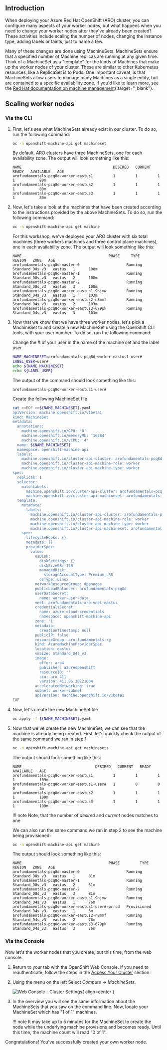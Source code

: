 ## Introduction

When deploying your Azure Red Hat OpenShift (ARO) cluster, you can configure many aspects of your worker nodes, but what happens when you need to change your worker nodes after they've already been created? These activities include scaling the number of nodes, changing the instance type, adding labels or taints, just to name a few.

Many of these changes are done using MachineSets. MachineSets ensure that a specified number of Machine replicas are running at any given time. Think of a MachineSet as a "template" for the kinds of Machines that make up the worker nodes of your cluster. These are similar to other Kubernetes resources, like a ReplicaSet is to Pods. One important caveat, is that MachineSets allow users to manage many Machines as a single entity, but are contained to a specific availability zone. If you'd like to learn more, see the [Red Hat documentation on machine management](https://docs.openshift.com/container-platform/latest/machine_management/index.html){:target="_blank"}.

## Scaling worker nodes
### Via the CLI

1. First, let's see what MachineSets already exist in our cluster. To do so, run the following command:

    ```bash
    oc -n openshift-machine-api get machineset
    ```

    By default, ARO clusters have three MachineSets, one for each availability zone. The output will look something like this:

    ```{.text .no-copy}
    NAME                                         DESIRED   CURRENT   READY   AVAILABLE   AGE
    arofundamentals-pcq8d-worker-eastus1         1         1         1       1           80m
    arofundamentals-pcq8d-worker-eastus2         1         1         1       1           80m
    arofundamentals-pcq8d-worker-eastus3         1         1         1       1           80m
    ```

2. Now, let's take a look at the machines that have been created according to the instructions provided by the above MachineSets. To do so, run the following command:

    ```bash
    oc -n openshift-machine-api get machine
    ```

    For this workshop, we've deployed your ARO cluster with six total machines (three workers machines and three control plane machines), one in each availability zone. The output will look something like this:

    ```{.text .no-copy}
    NAME                                       PHASE     TYPE              REGION   ZONE   AGE
    arofundamentals-pcq8d-master-0                     Running   Standard_D8s_v3   eastus   1      108m
    arofundamentals-pcq8d-master-1                     Running   Standard_D8s_v3   eastus   2      108m
    arofundamentals-pcq8d-master-2                     Running   Standard_D8s_v3   eastus   3      108m
    arofundamentals-pcq8d-worker-eastus1-9hjvw         Running   Standard_D4s_v3   eastus   1      103m
    arofundamentals-pcq8d-worker-eastus2-n8mmf         Running   Standard_D4s_v3   eastus   2      103m
    arofundamentals-pcq8d-worker-eastus3-679pk         Running   Standard_D4s_v3   eastus   3      103m
    ```

3. Now that we know that we have three worker nodes, let's pick a MachineSet to and create a new MachineSet using the OpenShift CLI tools, with your user number. To do so, run the following command:

    Change the # of your user in the name of the machine set and the label user

    ```bash
    NAME_MACHINESET=arofundamentals-pcq8d-worker-eastus1-user#
    LABEL_USER=user#
    echo ${NAME_MACHINESET}
    echo ${LABEL_USER}
    ```

    The output of the command should look something like this:

    ```{.text .no-copy}
    arofundamentals-pcq8d-worker-eastus1-user#
    ```

    Create the following MachineSet file

    ```bash
    cat <<EOF >>${NAME_MACHINESET}.yaml
    apiVersion: machine.openshift.io/v1beta1
    kind: MachineSet
    metadata:
      annotations:
        machine.openshift.io/GPU: '0'
        machine.openshift.io/memoryMb: '16384'
        machine.openshift.io/vCPU: '4'
      name: ${NAME_MACHINESET}
      namespace: openshift-machine-api
      labels:
        machine.openshift.io/cluster-api-cluster: arofundamentals-pcq8d
        machine.openshift.io/cluster-api-machine-role: worker
        machine.openshift.io/cluster-api-machine-type: worker
    spec:
      replicas: 1
      selector:
        matchLabels:
          machine.openshift.io/cluster-api-cluster: arofundamentals-pcq8d
          machine.openshift.io/cluster-api-machineset: arofundamentals-pcq8d-worker-eastus1-${LABEL_USER}
      template:
        metadata:
          labels:
            machine.openshift.io/cluster-api-cluster: arofundamentals-pcq8d
            machine.openshift.io/cluster-api-machine-role: worker
            machine.openshift.io/cluster-api-machine-type: worker
            machine.openshift.io/cluster-api-machineset: arofundamentals-pcq8d-worker-eastus1-${LABEL_USER}
        spec:
          lifecycleHooks: {}
          metadata: {}
          providerSpec:
            value:
              osDisk:
                diskSettings: {}
                diskSizeGB: 128
                managedDisk:
                  storageAccountType: Premium_LRS
                osType: Linux
              networkResourceGroup: dpenagos
              publicLoadBalancer: arofundamentals-pcq8d
              userDataSecret:
                name: worker-user-data
              vnet: arofundamentals-aro-vnet-eastus
              credentialsSecret:
                name: azure-cloud-credentials
                namespace: openshift-machine-api
              zone: '1'
              metadata:
                creationTimestamp: null
              publicIP: false
              resourceGroup: aro-fundamentals-rg
              kind: AzureMachineProviderSpec
              location: eastus
              vmSize: Standard_D4s_v3
              image:
                offer: aro4
                publisher: azureopenshift
                resourceID: ''
                sku: aro_411
                version: 411.86.20221004
              acceleratedNetworking: true
              subnet: worker-subnet
              apiVersion: machine.openshift.io/v1beta1
    EOF
    ```
4. Now, let's create the new MachineSet file

    ```bash
    oc apply -f ${NAME_MACHINESET}.yaml
    ```

5. Now that we've create the new MachineSet, we can see that the machine is already being created. First, let's quickly check the output of the same command we ran in step 1:

    ```bash
    oc -n openshift-machine-api get machinesets
    ```

    The output should look something like this:

    ```{.text .no-copy}
    NAME                                 DESIRED   CURRENT   READY   AVAILABLE   AGE
    arofundamentals-pcq8d-worker-eastus1         1         1         1       1           109m
    arofundamentals-pcq8d-worker-eastus1-user#   1         0         0       0           3m
    arofundamentals-pcq8d-worker-eastus2         1         1         1       1           109m
    arofundamentals-pcq8d-worker-eastus3         1         1         1       1           109m
    ```

    !!! note
        Note, that the number of *desired* and *current* nodes matches to one

    We can also run the same command we ran in step 2 to see the machine being provisioned:

    ```bash
    oc -n openshift-machine-api get machine
    ```

    The output should look something like this:

    ```{.text .no-copy}
    NAME                                       PHASE         TYPE              REGION   ZONE   AGE
    arofundamentals-pcq8d-master-0                     Running       Standard_D8s_v3   eastus   1      81m
    arofundamentals-pcq8d-master-1                     Running       Standard_D8s_v3   eastus   2      81m
    arofundamentals-pcq8d-master-2                     Running       Standard_D8s_v3   eastus   3      81m
    arofundamentals-pcq8d-worker-eastus1-9hjvw         Running       Standard_D4s_v3   eastus   1      76m
    arofundamentals-pcq8d-worker-eastus1-user#-prrcd   Provisioned   Standard_D4s_v3   eastus   1      3m
    arofundamentals-pcq8d-worker-eastus2-n8mmf         Running       Standard_D4s_v3   eastus   2      76m
    arofundamentals-pcq8d-worker-eastus3-679pk         Running       Standard_D4s_v3   eastus   3      76m
    ```

### Via the Console

Now let's the worker nodes that yuu create, but this time, from the web console.

1. Return to your tab with the OpenShift Web Console. If you need to reauthenticate, follow the steps in the [Access Your Cluster](../setup/3-access-cluster/) section.

1. Using the menu on the left Select *Compute* -> *MachineSets*.

    ![Web Console - Cluster Settings](/assets/images/web-console-machineset-sidebar.png){ align=center }

1. In the overview you will see the same information about the MachineSets that you saw on the command line. Now, locate your MachineSet which has "1 of 1" machines.

    !!! note
        It may take up to 5 minutes for the MachineSet to create the node 
        while the underlying machine provisions and becomes ready.  Until this time, 
        the machine count will read "0 of 1".

Congratulations! You've successfully created your own worker node.
